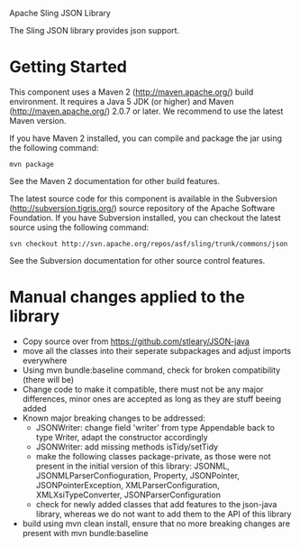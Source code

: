 Apache Sling JSON Library

The Sling JSON library provides json support.


Getting Started
===============

This component uses a Maven 2 (http://maven.apache.org/) build
environment. It requires a Java 5 JDK (or higher) and Maven (http://maven.apache.org/)
2.0.7 or later. We recommend to use the latest Maven version.

If you have Maven 2 installed, you can compile and
package the jar using the following command:

    mvn package

See the Maven 2 documentation for other build features.

The latest source code for this component is available in the
Subversion (http://subversion.tigris.org/) source repository of
the Apache Software Foundation. If you have Subversion installed,
you can checkout the latest source using the following command:

    svn checkout http://svn.apache.org/repos/asf/sling/trunk/commons/json

See the Subversion documentation for other source control features.

Manual changes applied to the library
=====================================
- Copy source over from https://github.com/stleary/JSON-java
- move all the classes into their seperate subpackages and adjust imports everywhere
- Using mvn bundle:baseline command, check for broken compatibility (there will be)
- Change code to make it compatible, there must not be any major differences, minor ones are accepted as long as they are stuff beeing added
- Known major breaking changes to be addressed:
  - JSONWriter: change field 'writer' from type Appendable back to type Writer, adapt the constructor accordingly
  - JSONWriter: add missing methods isTidy/setTidy
  - make the following classes package-private, as those were not present in the initial version of this library: JSONML, JSONMLParserConfioguration, Property, JSONPointer, JSONPointerException, XMLParserConfiguration, XMLXsiTypeConverter, JSONParserConfiguration
  - check for newly added classes that add features to the json-java library, whereas we do not want to add them to the API of this library
- build using mvn clean install, ensure that no more breaking changes are present with mvn bundle:baseline